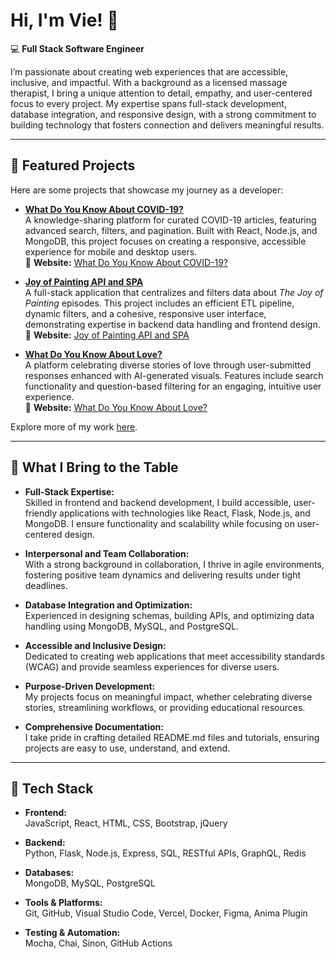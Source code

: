 # Hi, I'm Vie! 👋  

💻 **Full Stack Software Engineer**  

I’m passionate about creating web experiences that are accessible, inclusive, and impactful. With a background as a licensed massage therapist, I bring a unique attention to detail, empathy, and user-centered focus to every project. My expertise spans full-stack development, database integration, and responsive design, with a strong commitment to building technology that fosters connection and delivers meaningful results.  

---

## 🌟 Featured Projects  

Here are some projects that showcase my journey as a developer:  

- **[What Do You Know About COVID-19?](https://github.com/ThatsVie/What-do-you-know-about-COVID-19)**  
  A knowledge-sharing platform for curated COVID-19 articles, featuring advanced search, filters, and pagination. Built with React, Node.js, and MongoDB, this project focuses on creating a responsive, accessible experience for mobile and desktop users.  
  🔗 **Website:** [What Do You Know About COVID-19?](https://www.whatdoyouknowaboutcovid19.com/)  

- **[Joy of Painting API and SPA](https://github.com/ThatsVie/atlas-the-joy-of-painting-api)**  
  A full-stack application that centralizes and filters data about *The Joy of Painting* episodes. This project includes an efficient ETL pipeline, dynamic filters, and a cohesive, responsive user interface, demonstrating expertise in backend data handling and frontend design.  
  🔗 **Website:** [Joy of Painting API and SPA](https://atlas-the-joy-of-painting-api-whkc.vercel.app/)  

- **[What Do You Know About Love?](https://github.com/ThatsVie/What-do-you-know-about-love)**  
  A platform celebrating diverse stories of love through user-submitted responses enhanced with AI-generated visuals. Features include search functionality and question-based filtering for an engaging, intuitive user experience.  
  🔗 **Website:** [What Do You Know About Love?](https://www.whatdoyouknowaboutlove.com)  


Explore more of my work [here](https://github.com/ThatsVie?tab=repositories).  

---

## 🎨 What I Bring to the Table  

- **Full-Stack Expertise:**  
  Skilled in frontend and backend development, I build accessible, user-friendly applications with technologies like React, Flask, Node.js, and MongoDB. I ensure functionality and scalability while focusing on user-centered design.  

- **Interpersonal and Team Collaboration:**  
  With a strong background in collaboration, I thrive in agile environments, fostering positive team dynamics and delivering results under tight deadlines.  

- **Database Integration and Optimization:**  
  Experienced in designing schemas, building APIs, and optimizing data handling using MongoDB, MySQL, and PostgreSQL.  

- **Accessible and Inclusive Design:**  
  Dedicated to creating web applications that meet accessibility standards (WCAG) and provide seamless experiences for diverse users.  

- **Purpose-Driven Development:**  
  My projects focus on meaningful impact, whether celebrating diverse stories, streamlining workflows, or providing educational resources.  

- **Comprehensive Documentation:**  
  I take pride in crafting detailed README.md files and tutorials, ensuring projects are easy to use, understand, and extend.  

---

## 🚀 Tech Stack  

- **Frontend:**  
  JavaScript, React, HTML, CSS, Bootstrap, jQuery  

- **Backend:**  
  Python, Flask, Node.js, Express, SQL, RESTful APIs, GraphQL, Redis  

- **Databases:**  
  MongoDB, MySQL, PostgreSQL  

- **Tools & Platforms:**  
  Git, GitHub, Visual Studio Code, Vercel, Docker, Figma, Anima Plugin  

- **Testing & Automation:**  
  Mocha, Chai, Sinon, GitHub Actions  

